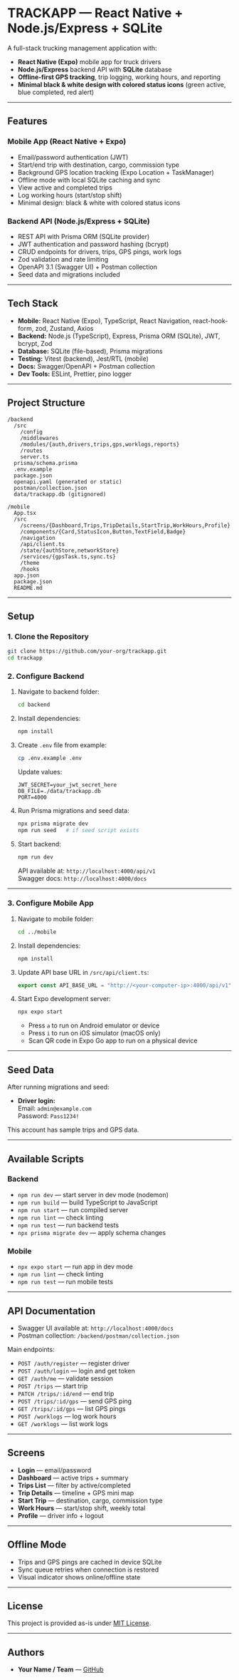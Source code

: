 # TRACKAPP — React Native + Node.js/Express + SQLite

A full-stack trucking management application with:
- **React Native (Expo)** mobile app for truck drivers
- **Node.js/Express** backend API with **SQLite** database
- **Offline-first GPS tracking**, trip logging, working hours, and reporting
- **Minimal black & white design with colored status icons** (green active, blue completed, red alert)

---

## Features

### Mobile App (React Native + Expo)
- Email/password authentication (JWT)
- Start/end trip with destination, cargo, commission type
- Background GPS location tracking (Expo Location + TaskManager)
- Offline mode with local SQLite caching and sync
- View active and completed trips
- Log working hours (start/stop shift)
- Minimal design: black & white with colored status icons

### Backend API (Node.js/Express + SQLite)
- REST API with Prisma ORM (SQLite provider)
- JWT authentication and password hashing (bcrypt)
- CRUD endpoints for drivers, trips, GPS pings, work logs
- Zod validation and rate limiting
- OpenAPI 3.1 (Swagger UI) + Postman collection
- Seed data and migrations included

---

## Tech Stack

- **Mobile:** React Native (Expo), TypeScript, React Navigation, react-hook-form, zod, Zustand, Axios
- **Backend:** Node.js (TypeScript), Express, Prisma ORM (SQLite), JWT, bcrypt, Zod
- **Database:** SQLite (file-based), Prisma migrations
- **Testing:** Vitest (backend), Jest/RTL (mobile)
- **Docs:** Swagger/OpenAPI + Postman collection
- **Dev Tools:** ESLint, Prettier, pino logger

---

## Project Structure

```
/backend
  /src
    /config
    /middlewares
    /modules/{auth,drivers,trips,gps,worklogs,reports}
    /routes
    server.ts
  prisma/schema.prisma
  .env.example
  package.json
  openapi.yaml (generated or static)
  postman/collection.json
  data/trackapp.db (gitignored)

/mobile
  App.tsx
  /src
    /screens/{Dashboard,Trips,TripDetails,StartTrip,WorkHours,Profile}
    /components/{Card,StatusIcon,Button,TextField,Badge}
    /navigation
    /api/client.ts
    /state/{authStore,networkStore}
    /services/{gpsTask.ts,sync.ts}
    /theme
    /hooks
  app.json
  package.json
  README.md
```

---

## Setup

### 1. Clone the Repository
```bash
git clone https://github.com/your-org/trackapp.git
cd trackapp
```

### 2. Configure Backend

1. Navigate to backend folder:
   ```bash
   cd backend
   ```

2. Install dependencies:
   ```bash
   npm install
   ```

3. Create `.env` file from example:
   ```bash
   cp .env.example .env
   ```
   Update values:
   ```
   JWT_SECRET=your_jwt_secret_here
   DB_FILE=./data/trackapp.db
   PORT=4000
   ```

4. Run Prisma migrations and seed data:
   ```bash
   npx prisma migrate dev
   npm run seed   # if seed script exists
   ```

5. Start backend:
   ```bash
   npm run dev
   ```
   API available at: `http://localhost:4000/api/v1`  
   Swagger docs: `http://localhost:4000/docs`

---

### 3. Configure Mobile App

1. Navigate to mobile folder:
   ```bash
   cd ../mobile
   ```

2. Install dependencies:
   ```bash
   npm install
   ```

3. Update API base URL in `/src/api/client.ts`:
   ```ts
   export const API_BASE_URL = "http://<your-computer-ip>:4000/api/v1";
   ```

4. Start Expo development server:
   ```bash
   npx expo start
   ```
   - Press `a` to run on Android emulator or device
   - Press `i` to run on iOS simulator (macOS only)
   - Scan QR code in Expo Go app to run on a physical device

---

## Seed Data

After running migrations and seed:
- **Driver login:**  
  Email: `admin@example.com`  
  Password: `Pass1234!`

This account has sample trips and GPS data.

---

## Available Scripts

### Backend
- `npm run dev` — start server in dev mode (nodemon)
- `npm run build` — build TypeScript to JavaScript
- `npm run start` — run compiled server
- `npm run lint` — check linting
- `npm run test` — run backend tests
- `npx prisma migrate dev` — apply schema changes

### Mobile
- `npx expo start` — run app in dev mode
- `npm run lint` — check linting
- `npm run test` — run mobile tests

---

## API Documentation

- Swagger UI available at: `http://localhost:4000/docs`
- Postman collection: `/backend/postman/collection.json`

Main endpoints:
- `POST /auth/register` — register driver
- `POST /auth/login` — login and get token
- `GET /auth/me` — validate session
- `POST /trips` — start trip
- `PATCH /trips/:id/end` — end trip
- `POST /trips/:id/gps` — send GPS ping
- `GET /trips/:id/gps` — list GPS pings
- `POST /worklogs` — log work hours
- `GET /worklogs` — list work logs

---

## Screens

- **Login** — email/password
- **Dashboard** — active trips + summary
- **Trips List** — filter by active/completed
- **Trip Details** — timeline + GPS mini map
- **Start Trip** — destination, cargo, commission type
- **Work Hours** — start/stop shift, weekly total
- **Profile** — driver info + logout

---

## Offline Mode

- Trips and GPS pings are cached in device SQLite
- Sync queue retries when connection is restored
- Visual indicator shows online/offline state

---

## License

This project is provided as-is under [MIT License](LICENSE).

---

## Authors

- **Your Name / Team** — [GitHub](https://github.com/your-org)  
